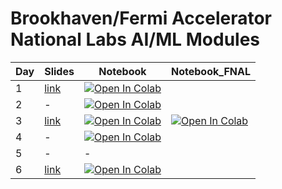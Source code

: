 # Brookhaven/Fermi Accelerator National Labs AI/ML Modules

| Day  | Slides | Notebook | Notebook_FNAL
| ------------- |-------------| -------------| -------------|
| 1      | [link](https://docs.google.com/presentation/d/1rTdhyjryut-woPliMeRFvXEILXpHkM_O_Q_Pz5nY2FI/edit?usp=sharing)     | [![Open In Colab](https://colab.research.google.com/assets/colab-badge.svg)](https://colab.research.google.com/github/BNL-Fermi-Summer-School-2023/tutorials/blob/master/01_Introduction/introduction.ipynb)     | |
| 2      | -     | [![Open In Colab](https://colab.research.google.com/assets/colab-badge.svg)](https://colab.research.google.com/github/BNL-Fermi-Summer-School-2023/tutorials/blob/master/02_TabularData/TabularData.ipynb)     | |
| 3      | [link](https://docs.google.com/presentation/d/15v2LebFvTTC0m4xNpE2EkzPe-RMwZb4GxQ3z4PW8Omw/edit?usp=sharing)     | [![Open In Colab](https://colab.research.google.com/assets/colab-badge.svg)](https://colab.research.google.com/github/BNL-Fermi-Summer-School-2023/tutorials/blob/master/03_RegressionClassification/RegressionClassification.ipynb)     | [![Open In Colab](https://colab.research.google.com/assets/colab-badge.svg)](https://colab.research.google.com/drive/1BDSxHnsW745OFgbfLD6tvV2XfncNaHS6?usp=sharing)|
| 4      | -     | [![Open In Colab](https://colab.research.google.com/assets/colab-badge.svg)](https://colab.research.google.com/github/BNL-Fermi-Summer-School-2023/tutorials/blob/master/04_RandomForests/RandomForests.ipynb)     | |
| 5      | -     | -     |
| 6      | [link](https://docs.google.com/presentation/d/1GUPf2pCBxNch-KI--KSnxFP8LmAiqSc0HZLOeavULQw/edit?usp=sharing)     | [![Open In Colab](https://colab.research.google.com/assets/colab-badge.svg)](https://colab.research.google.com/github/BNL-Fermi-Summer-School-2023/tutorials/blob/master/06_CNN/Intro_CNN_Classifying_Galaxy_Mergers.ipynb)     | |
